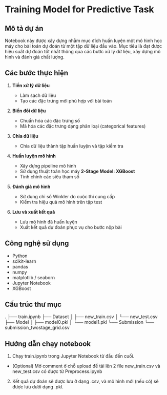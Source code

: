 # Training Model for Predictive Task

## Mô tả dự án

Notebook này được xây dựng nhằm mục đích huấn luyện một mô hình học máy cho bài toán dự đoán từ một tập dữ liệu đầu vào. Mục tiêu là đạt được hiệu suất dự đoán tốt nhất thông qua các bước xử lý dữ liệu, xây dựng mô hình và đánh giá chất lượng.

## Các bước thực hiện

1. **Tiền xử lý dữ liệu**
   - Làm sạch dữ liệu
   - Tạo các đặc trưng mới phù hợp với bài toán

2. **Biến đổi dữ liệu**
   - Chuẩn hóa các đặc trưng số
   - Mã hóa các đặc trưng dạng phân loại (categorical features)

3. **Chia dữ liệu**
   - Chia dữ liệu thành tập huấn luyện và tập kiểm tra

4. **Huấn luyện mô hình**
   - Xây dựng pipeline mô hình
   - Sử dụng thuật toán học máy **2-Stage Model: XGBoost**
   - Tinh chỉnh các siêu tham số 

5. **Đánh giá mô hình**
   - Sử dụng chỉ số Winkler do cuộc thi cung cấp
   - Kiểm tra hiệu quả mô hình trên tập test

6. **Lưu và xuất kết quả**
   - Lưu mô hình đã huấn luyện
   - Xuất kết quả dự đoán phục vụ cho bước nộp bài

## Công nghệ sử dụng

- Python
- scikit-learn
- pandas
- numpy
- matplotlib / seaborn
- Jupyter Notebook
- XGBoost

## Cấu trúc thư mục
.
├── train.ipynb
├── Dataset
│   ├── new_train.csv
│   └── new_test.csv
├── Model
│   ├── model0.pkl
│   └── model1.pkl
└── Submission
    └── submission_twostage_grid.csv


## Hướng dẫn chạy notebook

1. Chạy train.ipynb trong Jupyter Notebook từ đầu đến cuối.

- (Optional) Mở comment ở chỗ upload để tải lên 2 file new_train.csv và new_test.csv có được từ Preprocess.ipynb

2. Kết quả dự đoán sẽ được lưu ở dạng .csv, và mô hình mới (nếu có) sẽ được lưu dưới dạng .pkl.
